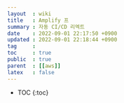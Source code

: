 ```yaml
---
layout  : wiki
title   : Amplify 프 
summary : 자동 CI/CD 리엑트 
date    : 2022-09-01 22:17:50 +0900
updated : 2022-09-01 22:18:44 +0900
tag     : 
toc     : true
public  : true
parent  : [[aws]]
latex   : false
---
```

* TOC
{:toc}

#  
